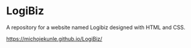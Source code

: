 # LogiBiz
A repository for a website named Logibiz designed with HTML and CSS.

https://michojekunle.github.io/LogiBiz/
